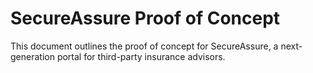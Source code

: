 # SecureAssure Proof of Concept

This document outlines the proof of concept for SecureAssure, a next-generation portal for third-party insurance advisors.